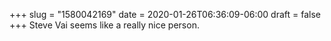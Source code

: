 +++
slug = "1580042169"
date = 2020-01-26T06:36:09-06:00
draft = false
+++
Steve Vai seems like a really nice person.